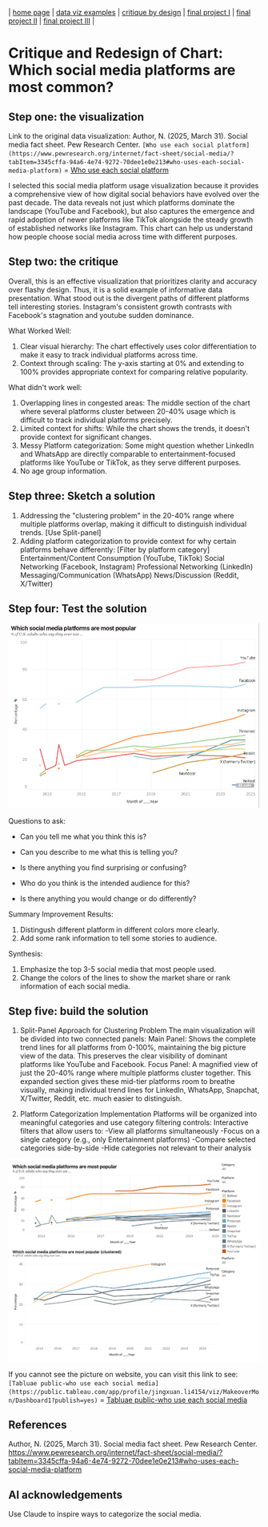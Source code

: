 | [home page](https://cmustudent.github.io/tswd-portfolio-templates/) | [data viz examples](dataviz-examples) | [critique by design](critique-by-design) | [final project I](final-project-part-one) | [final project II](final-project-part-two) | [final project III](final-project-part-three) |

# Critique and Redesign of Chart: Which social media platforms are most common?

## Step one: the visualization

Link to the original data visualization:
Author, N. (2025, March 31). Social media fact sheet. Pew Research Center. 
`[Who use each social platform](https://www.pewresearch.org/internet/fact-sheet/social-media/?tabItem=3345cffa-94a6-4e74-9272-70dee1e0e213#who-uses-each-social-media-platform)` = [Who use each social platform](https://www.pewresearch.org/internet/fact-sheet/social-media/?tabItem=3345cffa-94a6-4e74-9272-70dee1e0e213#who-uses-each-social-media-platform)   

I selected this social media platform usage visualization because it provides a comprehensive view of how digital social behaviors have evolved over the past decade. The data reveals not just which platforms dominate the landscape (YouTube and Facebook), but also captures the emergence and rapid adoption of newer platforms like TikTok alongside the steady growth of established networks like Instagram. This chart can help us understand how people choose social media across time with different purposes.

## Step two: the critique
Overall, this is an effective visualization that prioritizes clarity and accuracy over flashy design. Thus, it is a solid example of informative data presentation. 
What stood out is the divergent paths of different platforms tell interesting stories. Instagram's consistent growth contrasts with Facebook's stagnation and youtube sudden dominance.

What Worked Well: 
1. Clear visual hierarchy: The chart effectively uses color differentiation to make it easy to track individual platforms across time.
2. Context through scaling: The y-axis starting at 0% and extending to 100% provides appropriate context for comparing relative popularity.

What didn't work well:
1. Overlapping lines in congested areas: The middle section of the chart where several platforms cluster between 20-40% usage which is difficult to track individual platforms precisely.
2. Limited context for shifts: While the chart shows the trends, it doesn't provide context for significant changes.
3. Messy Platform categorization: Some might question whether LinkedIn and WhatsApp are directly comparable to entertainment-focused platforms like YouTube or TikTok, as they serve different purposes.
4. No age group information.

## Step three: Sketch a solution

1. Addressing the "clustering problem" in the 20-40% range where multiple platforms overlap, making it difficult to distinguish individual trends. [Use Split-panel]
2. Adding platform categorization to provide context for why certain platforms behave differently: [Filter by platform category]
Entertainment/Content Consumption (YouTube, TikTok)
Social Networking (Facebook, Instagram)
Professional Networking (LinkedIn)
Messaging/Communication (WhatsApp)
News/Discussion (Reddit, X/Twitter)

## Step four: Test the solution

![image](sketch.jpg)

Questions to ask: 

- Can you tell me what you think this is?

- Can you describe to me what this is telling you?

- Is there anything you find surprising or confusing?

- Who do you think is the intended audience for this?

- Is there anything you would change or do differently?

Summary Improvement Results: 

1. Distingush different platform in different colors more clearly.
2. Add some rank information to tell some stories to audience.


Synthesis: 

1. Emphasize the top 3-5 social media that most people used.
2. Change the colors of the lines to show the market share or rank information of each social media.

## Step five: build the solution
1. Split-Panel Approach for Clustering Problem
The main visualization will be divided into two connected panels:
Main Panel: Shows the complete trend lines for all platforms from 0-100%, maintaining the big picture view of the data. This preserves the clear visibility of dominant platforms like YouTube and Facebook.
Focus Panel: A magnified view of just the 20-40% range where multiple platforms cluster together. This expanded section gives these mid-tier platforms room to breathe visually, making individual trend lines for LinkedIn, WhatsApp, Snapchat, X/Twitter, Reddit, etc. much easier to distinguish.

2. Platform Categorization Implementation
Platforms will be organized into meaningful categories and use category filtering controls: Interactive filters that allow users to:
-View all platforms simultaneously
-Focus on a single category (e.g., only Entertainment platforms)
-Compare selected categories side-by-side
-Hide categories not relevant to their analysis

![image](Dashboard_m.png)

If you cannot see the picture on website, you can visit this link to see: 
`[Tabluae public-who use each social media](https://public.tableau.com/app/profile/jingxuan.li4154/viz/MakeoverMon/Dashboard1?publish=yes)` = [Tabluae public-who use each social media](https://public.tableau.com/app/profile/jingxuan.li4154/viz/MakeoverMon/Dashboard1?publish=yes) 

## References
Author, N. (2025, March 31). Social media fact sheet. Pew Research Center. https://www.pewresearch.org/internet/fact-sheet/social-media/?tabItem=3345cffa-94a6-4e74-9272-70dee1e0e213#who-uses-each-social-media-platform
## AI acknowledgements
Use Claude to inspire ways to categorize the social media.

